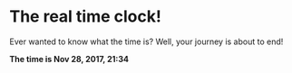 # The real time clock!

Ever wanted to know what the time is? Well, your journey is about to end!

**The time is Nov 28, 2017, 21:34**